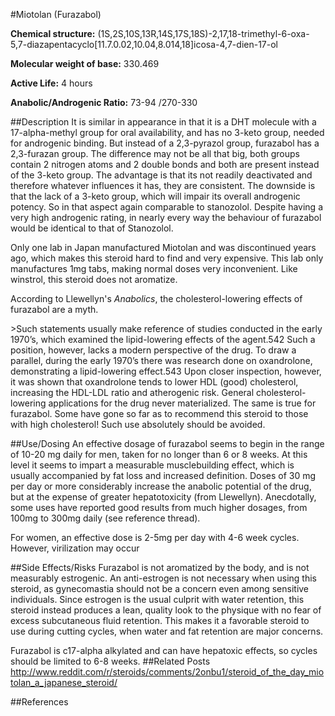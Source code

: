 #Miotolan (Furazabol)

**Chemical structure:** (1S,2S,10S,13R,14S,17S,18S)-2,17,18-trimethyl-6-oxa-5,7-diazapentacyclo[11.7.0.02,10.04,8.014,18]icosa-4,7-dien-17-ol

**Molecular weight of base:** 330.469

**Active Life:** 4 hours

**Anabolic/Androgenic Ratio:**  73-94 /270-330

##Description
It is similar in appearance in that it is a DHT molecule with a 17-alpha-methyl group for oral availability, and has no 3-keto group, needed for androgenic binding. But instead of a 2,3-pyrazol group, furazabol has a 2,3-furazan group. The difference may not be all that big, both groups contain 2 nitrogen atoms and 2 double bonds and both are present instead of the 3-keto group. The advantage is that its not readily deactivated and therefore whatever influences it has, they are consistent. The downside is that the lack of a 3-keto group, which will impair its overall androgenic potency. So in that aspect again comparable to stanozolol. Despite having a very high androgenic rating, in nearly every way the behaviour of furazabol would be identical to that of Stanozolol.

Only one lab in Japan manufactured Miotolan and was discontinued years ago, which makes this steroid hard to find and very expensive. This lab only manufactures 1mg tabs, making normal doses very inconvenient. Like winstrol, this steroid does not aromatize.

According to Llewellyn's *Anabolics*, the cholesterol-lowering effects of furazabol are a myth.

&gt;Such statements usually make reference of studies conducted in the early 1970’s, which examined the lipid-lowering effects of the agent.542 Such a position, however, lacks a modern perspective of the drug. To draw a parallel, during the early 1970’s there was research done on oxandrolone, demonstrating a lipid-lowering effect.543 Upon closer
inspection, however, it was shown that oxandrolone tends to lower HDL (good) cholesterol, increasing the HDL-LDL ratio and atherogenic risk. General cholesterol-lowering
applications for the drug never materialized. The same is true for furazabol. Some have gone so far as to recommend this steroid to those with high cholesterol! Such use absolutely should be avoided.

##Use/Dosing
An effective dosage of furazabol seems to begin in the range of 10-20 mg daily for men, taken for no longer than 6 or 8 weeks. At this level it seems to impart a measurable musclebuilding effect, which is usually accompanied by fat loss and increased definition. Doses of 30 mg per day or more considerably increase the anabolic potential of the drug, but at the expense of greater hepatotoxicity (from Llewellyn).  Anecdotally, some uses have reported good results from much higher dosages, from 100mg to 300mg daily (see reference thread).

For women, an effective dose is 2-5mg per day with 4-6 week cycles.  However, virilization may occur

##Side Effects/Risks
Furazabol is not aromatized by the body, and is not measurably estrogenic. An anti-estrogen is not necessary when using this steroid, as gynecomastia should not be a concern even among sensitive individuals. Since estrogen is the usual culprit with water retention, this steroid instead produces a lean, quality look to the physique with no fear of excess subcutaneous fluid retention. This makes it a favorable steroid to use during cutting cycles, when water and fat retention are major concerns.

Furazabol is c17-alpha alkylated and can have hepatoxic effects, so cycles should be limited to 6-8 weeks.
##Related Posts
http://www.reddit.com/r/steroids/comments/2onbu1/steroid_of_the_day_miotolan_a_japanese_steroid/

##References